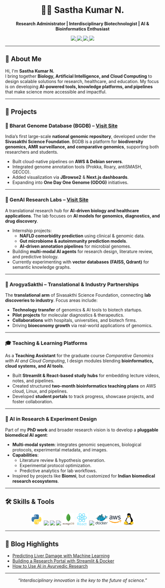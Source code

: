 <!-- Clean & Modern GitHub Profile README -->

<div align="center">
  <h1>👨‍💻 Sastha Kumar N.</h1>
  <p><b>Research Administrator | Interdisciplinary Biotechnologist | AI & Bioinformatics Enthusiast</b></p>

  <a href="https://www.bharatgenomedatabase.org/">
    <img src="https://img.shields.io/badge/Website-Visit-1976d2?style=for-the-badge&logo=google-chrome" />
  </a>
  <a href="mailto:admin@bgdb.org">
    <img src="https://img.shields.io/badge/Email-Contact-d32f2f?style=for-the-badge&logo=gmail" />
  </a>
  <a href="https://www.linkedin.com/in/your-link/">
    <img src="https://img.shields.io/badge/LinkedIn-Connect-0077b5?style=for-the-badge&logo=linkedin" />
  </a>
  <a href="https://twitter.com/your-handle">
    <img src="https://img.shields.io/badge/Twitter-Follow-1da1f2?style=for-the-badge&logo=twitter" />
  </a>
</div>

---

## 🧬 About Me  

Hi, I'm **Sastha Kumar N.**  
I bring together **Biology, Artificial Intelligence, and Cloud Computing** to design scalable solutions for research, healthcare, and education. My focus is on developing **AI-powered tools, knowledge platforms, and pipelines** that make science more accessible and impactful.  

---

## 🚀 Projects  

### 🧪 Bharat Genome Database (BGDB) – [Visit Site](https://www.bharatgenomedatabase.org/)  
India’s first large-scale **national genomic repository**, developed under the **Sivasakthi Science Foundation**. BGDB is a platform for **biodiversity genomics, AMR surveillance, and comparative genomics**, supporting both researchers and students.  
- Built cloud-native pipelines on **AWS & Debian servers**.  
- Integrated genome annotation tools (Prokka, Roary, antiSMASH, GECCO).  
- Added visualization via **JBrowse2** & **Next.js dashboards**.  
- Expanding into **One Day One Genome (ODOG)** initiatives.  

---

### 🤖 GenAI Research Labs – [Visit Site](https://genairesearchlabs.org)  
A translational research hub for **AI-driven biology and healthcare applications**. The lab focuses on **AI models for genomics, diagnostics, and drug discovery**.  
- Internship projects:  
  - **NAFLD comorbidity prediction** using clinical & genomic data.  
  - **Gut microbiome & autoimmunity prediction models**.  
  - **AI-driven annotation pipelines** for microbial genomes.  
- Building **multi-modal AI agents** for research design, literature review, and predictive biology.  
- Currently experimenting with **vector databases (FAISS, Qdrant)** for semantic knowledge graphs.  

---

### 🌱 ArogyaSakthi – Translational & Industry Partnerships  
The **translational arm** of Sivasakthi Science Foundation, connecting **lab discoveries to industry**. Focus areas include:  
- **Technology transfer** of genomics & AI tools to biotech startups.  
- **Pilot projects** for molecular diagnostics & therapeutics.  
- **Collaborations** with hospitals, universities, and biotech firms.  
- Driving **bioeconomy growth** via real-world applications of genomics.  

---

### 🎓 Teaching & Learning Platforms  
As a **Teaching Assistant** for the graduate course *Comparative Genomics with AI and Cloud Computing*, I design modules blending **bioinformatics, cloud systems, and AI tools**.  
- Built **Streamlit & React-based study hubs** for embedding lecture videos, notes, and pipelines.  
- Created structured **two-month bioinformatics teaching plans** on AWS cloud, Linux, and pipelines.  
- Developed **student portals** to track progress, showcase projects, and foster collaboration.  

---

### 🧠 AI in Research & Experiment Design  
Part of my **PhD work** and broader research vision is to develop a **pluggable biomedical AI agent**:  
- **Multi-modal system**: integrates genomic sequences, biological protocols, experimental metadata, and images.  
- **Capabilities**:  
  - Literature review & hypothesis generation.  
  - Experimental protocol optimization.  
  - Predictive analytics for lab workflows.  
- Inspired by projects like **Biomni**, but customized for **Indian biomedical research ecosystems**.  

---

## 🛠️ Skills & Tools  

<p align="center">
<a href="https://www.python.org"><img src="https://raw.githubusercontent.com/devicons/devicon/master/icons/python/python-original.svg" width="40"/></a>
<a href="https://pytorch.org/"><img src="https://www.vectorlogo.zone/logos/pytorch/pytorch-icon.svg" width="40"/></a>
<a href="https://www.tensorflow.org"><img src="https://www.vectorlogo.zone/logos/tensorflow/tensorflow-icon.svg" width="40"/></a>
<a href="https://scikit-learn.org/"><img src="https://upload.wikimedia.org/wikipedia/commons/0/05/Scikit_learn_logo_small.svg" width="40"/></a>
<a href="https://www.mongodb.com/"><img src="https://raw.githubusercontent.com/devicons/devicon/master/icons/mongodb/mongodb-original-wordmark.svg" width="40"/></a>
<a href="https://reactjs.org/"><img src="https://raw.githubusercontent.com/devicons/devicon/master/icons/react/react-original-wordmark.svg" width="40"/></a>
<a href="https://tailwindcss.com/"><img src="https://www.vectorlogo.zone/logos/tailwindcss/tailwindcss-icon.svg" width="40"/></a>
<a href="https://www.docker.com/"><img src="https://raw.githubusercontent.com/devicons/devicon/master/icons/docker/docker-original-wordmark.svg" width="40"/></a>
<a href="https://aws.amazon.com"><img src="https://raw.githubusercontent.com/devicons/devicon/master/icons/amazonwebservices/amazonwebservices-original-wordmark.svg" width="40"/></a>
<a href="https://www.linux.org/"><img src="https://raw.githubusercontent.com/devicons/devicon/master/icons/linux/linux-original.svg" width="40"/></a>
</p>

---

## 📝 Blog Highlights  

- [Predicting Liver Damage with Machine Learning](#)  
- [Building a Research Portal with Streamlit & Docker](#)  
- [How to Use AI in Ayurvedic Research](#)  

---

<div align="center">
  <i>“Interdisciplinary innovation is the key to the future of science.”</i>
</div>
